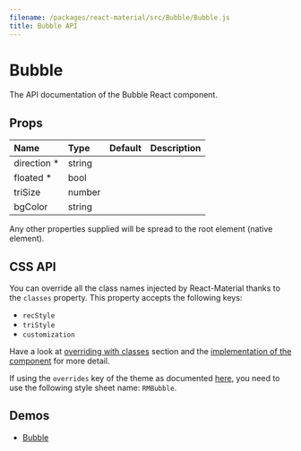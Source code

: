 ```yaml
---
filename: /packages/react-material/src/Bubble/Bubble.js
title: Bubble API
---
```


<!--- This documentation is automatically generated, do not try to edit it. -->

# Bubble

<p class="description">The API documentation of the Bubble React component.</p>



## Props

| Name | Type | Default | Description |
|:-----|:-----|:--------|:------------|
| <span class="prop-name required">direction *</span> | <span class="prop-type">string |   |  |
| <span class="prop-name required">floated *</span> | <span class="prop-type">bool |   |  |
| <span class="prop-name">triSize</span> | <span class="prop-type">number |   |  |
| <span class="prop-name">bgColor</span> | <span class="prop-type">string |   |  |

Any other properties supplied will be spread to the root element (native element).

## CSS API

You can override all the class names injected by React-Material thanks to the `classes` property.
This property accepts the following keys:

- `recStyle`
- `triStyle`
- `customization`

Have a look at [overriding with classes](/customization/overrides#overriding-with-classes) section
and the [implementation of the component](https://github.com/6thquake/react-material/tree/develop/packages/react-material/src/Bubble/Bubble.js)
for more detail.

If using the `overrides` key of the theme as documented
[here](/customization/themes#customizing-all-instances-of-a-component-type),
you need to use the following style sheet name: `RMBubble`.

## Demos

- [Bubble](/demos/bubble)

